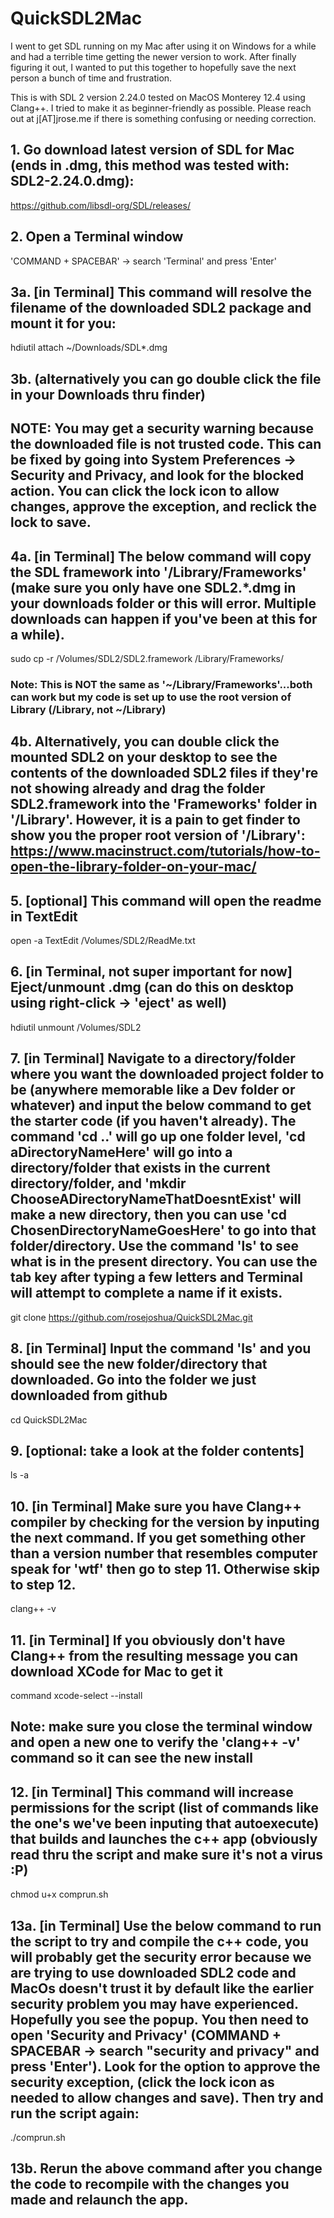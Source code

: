 # QuickSDL2Mac
I went to get SDL running on my Mac after using it on Windows for a while and had a terrible time getting the newer version to work. After finally figuring it out, I wanted to put this together to hopefully save the next person a bunch of time and frustration.

This is with SDL 2 version 2.24.0 tested on MacOS Monterey 12.4 using Clang++. I tried to make it as beginner-friendly as possible.
Please reach out at j[AT]jrose.me if there is something confusing or needing correction.

## 1. Go download latest version of SDL for Mac (ends in .dmg, this method was tested with: SDL2-2.24.0.dmg): 
https://github.com/libsdl-org/SDL/releases/

## 2. Open a Terminal window
'COMMAND + SPACEBAR' -> search 'Terminal' and press 'Enter'

## 3a. [in Terminal] This command will resolve the filename of the downloaded SDL2 package and mount it for you: 
hdiutil attach ~/Downloads/SDL*.dmg
## 3b. (alternatively you can go double click the file in your Downloads thru finder)
## NOTE: You may get a security warning because the downloaded file is not trusted code. This can be fixed by going into System Preferences -> Security and Privacy, and look for the blocked action. You can click the lock icon to allow changes, approve the exception, and reclick the lock to save.

## 4a. [in Terminal] The below command will copy the SDL framework into '/Library/Frameworks' (make sure you only have one SDL2.*.dmg in your downloads folder or this will error. Multiple downloads can happen if you've been at this for a while). 
sudo cp -r /Volumes/SDL2/SDL2.framework /Library/Frameworks/
### Note: This is NOT the same as '~/Library/Frameworks'...both can work but my code is set up to use the root version of Library (/Library, not ~/Library)
## 4b. Alternatively, you can double click the mounted SDL2 on your desktop to see the contents of the downloaded SDL2 files if they're not showing already and drag the folder SDL2.framework into the 'Frameworks' folder in '/Library'. However, it is a pain to get finder to show you the proper root version of '/Library': https://www.macinstruct.com/tutorials/how-to-open-the-library-folder-on-your-mac/

## 5. [optional] This command will open the readme in TextEdit
open -a TextEdit /Volumes/SDL2/ReadMe.txt

## 6. [in Terminal, not super important for now] Eject/unmount .dmg (can do this on desktop using right-click -> 'eject' as well)
hdiutil unmount /Volumes/SDL2

## 7. [in Terminal] Navigate to a directory/folder where you want the downloaded project folder to be (anywhere memorable like a Dev folder or whatever) and input the below command to get the starter code (if you haven't already). The command 'cd ..' will go up one folder level, 'cd aDirectoryNameHere' will go into a directory/folder that exists in the current directory/folder, and 'mkdir ChooseADirectoryNameThatDoesntExist' will make a new directory, then you can use 'cd ChosenDirectoryNameGoesHere' to go into that folder/directory. Use the command 'ls' to see what is in the present directory. You can use the tab key after typing a few letters and Terminal will attempt to complete a name if it exists.
git clone https://github.com/rosejoshua/QuickSDL2Mac.git

## 8. [in Terminal] Input the command 'ls' and you should see the new folder/directory that downloaded. Go into the folder we just downloaded from github
cd QuickSDL2Mac

## 9. [optional: take a look at the folder contents]
ls -a

## 10. [in Terminal] Make sure you have Clang++ compiler by checking for the version by inputing the next command. If you get something other than a version number that resembles computer speak for 'wtf' then go to step 11. Otherwise skip to step 12.
clang++ -v

## 11. [in Terminal] If you obviously don't have Clang++ from the resulting message you can download XCode for Mac to get it
command xcode-select --install
## Note: make sure you close the terminal window and open a new one to verify the 'clang++ -v' command so it can see the new install

## 12. [in Terminal] This command will increase permissions for the script (list of commands like the one's we've been inputing that autoexecute) that builds and launches the c++ app (obviously read thru the script and make sure it's not a virus :P)
chmod u+x comprun.sh

## 13a. [in Terminal] Use the below command to run the script to try and compile the c++ code, you will probably get the security error because we are trying to use downloaded SDL2 code and MacOs doesn't trust it by default like the earlier security problem you may have experienced. Hopefully you see the popup. You then need to open 'Security and Privacy' (COMMAND + SPACEBAR -> search "security and privacy" and press 'Enter'). Look for the option to approve the security exception, (click the lock icon as needed to allow changes and save). Then try and run the script again:
./comprun.sh

## 13b. Rerun the above command after you change the code to recompile with the changes you made and relaunch the app.
